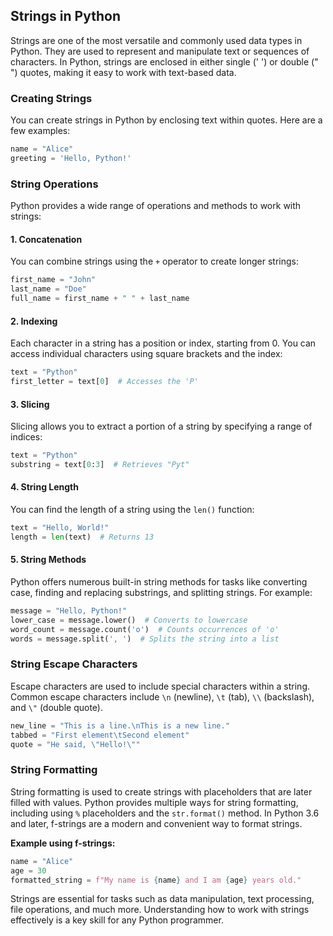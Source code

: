 ## Strings in Python

Strings are one of the most versatile and commonly used data types in Python. They are used to represent and manipulate text or sequences of characters. In Python, strings are enclosed in either single (' ') or double (" ") quotes, making it easy to work with text-based data.

### Creating Strings

You can create strings in Python by enclosing text within quotes. Here are a few examples:

```python
name = "Alice"
greeting = 'Hello, Python!'
```

### String Operations

Python provides a wide range of operations and methods to work with strings:

#### 1. **Concatenation**

You can combine strings using the `+` operator to create longer strings:

```python
first_name = "John"
last_name = "Doe"
full_name = first_name + " " + last_name
```

#### 2. **Indexing**

Each character in a string has a position or index, starting from 0. You can access individual characters using square brackets and the index:

```python
text = "Python"
first_letter = text[0]  # Accesses the 'P'
```

#### 3. **Slicing**

Slicing allows you to extract a portion of a string by specifying a range of indices:

```python
text = "Python"
substring = text[0:3]  # Retrieves "Pyt"
```

#### 4. **String Length**

You can find the length of a string using the `len()` function:

```python
text = "Hello, World!"
length = len(text)  # Returns 13
```

#### 5. **String Methods**

Python offers numerous built-in string methods for tasks like converting case, finding and replacing substrings, and splitting strings. For example:

```python
message = "Hello, Python!"
lower_case = message.lower()  # Converts to lowercase
word_count = message.count('o')  # Counts occurrences of 'o'
words = message.split(', ')  # Splits the string into a list
```

### String Escape Characters

Escape characters are used to include special characters within a string. Common escape characters include `\n` (newline), `\t` (tab), `\\` (backslash), and `\"` (double quote).

```python
new_line = "This is a line.\nThis is a new line."
tabbed = "First element\tSecond element"
quote = "He said, \"Hello!\""
```

### String Formatting

String formatting is used to create strings with placeholders that are later filled with values. Python provides multiple ways for string formatting, including using `%` placeholders and the `str.format()` method. In Python 3.6 and later, f-strings are a modern and convenient way to format strings.

**Example using f-strings:**

```python
name = "Alice"
age = 30
formatted_string = f"My name is {name} and I am {age} years old."
```

Strings are essential for tasks such as data manipulation, text processing, file operations, and much more. Understanding how to work with strings effectively is a key skill for any Python programmer.